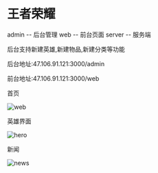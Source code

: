
# 王者荣耀
admin -- 后台管理
web  -- 前台页面
server -- 服务端

后台支持新建英雄,新建物品,新建分类等功能


后台地址:47.106.91.121:3000/admin



前台地址:47.106.91.121:3000/web

首页    
  
   
   
![web](https://user-images.githubusercontent.com/53055325/128345858-97bc98e1-9bbd-4cf6-8db7-55d9a2e4660b.jpg)  
  
    
    
英雄界面  
  
    
    
![hero](https://user-images.githubusercontent.com/53055325/128346240-0df45d07-1309-4948-8b17-6c07abcda81e.jpg)

新闻  

![news](https://user-images.githubusercontent.com/53055325/128346425-f72395a8-3bcd-4e24-9212-d637ee38a734.jpg)  




